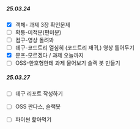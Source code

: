 ##### 25.03.24
- [x] 객체- 과제 3장 확인문제
- [ ] 확통-미적분(편미분)
- [ ] 컴구-영상 돌려봐
- [ ] 데구-코드트리 열심히 (코드트리 재귀,) 영상 틀어두기
- [x] 문프-모르겠다 / 과제 오늘까지
- [ ] OSS-한호형한테 과제 물어보기 슬랙 봇 만들기
##### 25.03.27
- [ ] 데구 리포트 작성하기
- [ ] OSS 판다스, 슬랙봇
- [ ] 파이썬 핥아먹기

